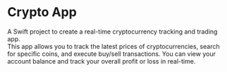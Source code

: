 # Crypto App
A Swift project to create a real-time cryptocurrency tracking and trading app. <br>
This app allows you to track the latest prices of cryptocurrencies, search for specific coins, and execute buy/sell transactions. You can view your account balance and track your overall profit or loss in real-time.
